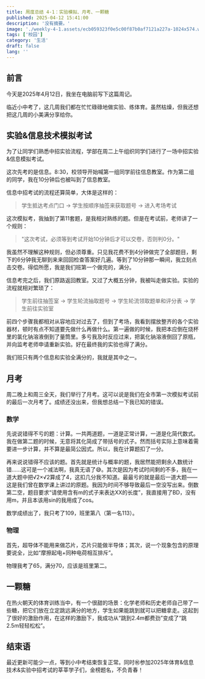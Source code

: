 ```yaml
---
title: 周度总结 4-1：实验模拟、月考、一颗糖
published: 2025-04-12 15:41:00
description: '没有摘要。'
image: './weekly-4-1.assets/ecb059323f0e5c00f87b0af7121a227a-1024x574.webp'
tags: ['校园']
category: '生活'
draft: false 
lang: ''
---
```


## 前言

今天是2025年4月12日，我坐在电脑前写下这篇周记。

临近小中考了，这几周我们都在忙忙碌碌地做实验、练体育。虽然枯燥，但我还想把这几周的小美满分享给你。

## 实验&信息技术模拟考试

为了让同学们熟悉中招实验流程，学部在周二上午组织同学们进行了一场中招实验&信息模拟考试。

这次先考的是信息。8:30，校领导开始喊第一组同学前往信息教室。作为第二组的同学，我在10分钟后也被叫到了信息教室。

信息中招考试的流程还算简单，大体是这样的：

> 学生抵达考点门口 → 学生按顺序抽签来获取题号 → 进入考场考试

这次模拟考，我抽到了第11套题，是我相对熟练的题。但是在考试前，老师讲了一个规则：

> "这次考试，必须等到考试开始10分钟后才可以交卷，否则判0分。"

我虽然不理解这种规则，但必须尊重。只见我花费不到4分钟做完了全部题目，剩下的6分钟我无聊到来来回回检查答案好几遍。等到了10分钟那一瞬间，我立刻点击交卷。得偿所愿，我是我们班第一个做完的，满分。

信息考完之后，我们原路返回教室。又过了大概五分钟，我被叫走做实验。实验的流程就相对繁琐了：

> 学生前往抽签室 → 学生轮流抽取题号 → 学生轮流领取题单和评分表 → 学生前往实验室

前四个步骤我都相对从容地应对过去了，但到了考场，我看到摆放整齐的各个实验器材，顿时有点不知道要先做什么再做什么。第一遍做的时候，我把本应倒在烧杯里的氯化钠溶液倒到了量筒里。多亏我及时反应过来，把氯化钠溶液倒回了原瓶，并向监考老师申请重新实验。好在最终我的实验也得了满分。

我们班只有两个信息和实验全满分的，我就是其中之一。

## 月考

周二晚上和周三全天，我们举行了月考。这可以说是我们在全市第一次模拟考试前的最后一次月考了。成绩还没出来，但我想总结一下我已知的错误。

### 数学



先说说错得不亏的题：计算。一共两道题，一道是正常计算，一道是化简代数式。我在做第二题的时候，无意将其化简成了带括号的式子。然而括号实际上意味着需要进一步计算，并不算是最简公因式。所以，我在计算题扣了一分。

再来说说错得不应该的题。首先就是统计与概率的题，我居然能把剩余人数统计错……这可是一个减法啊，我真无语了😅。其次是因为考试时间剩的不多，我在一道大题中把√2×√2算成了4，这扣几分我不知道。最最亏的就是最后一道大题——这是我们曾在数学课上讲过的原题。我因为时间不够导致最后一空没写出来。倒数第二空，题目要求“请使用含有m的式子来表达XX的长度”，我直接用了BD，没有用m，并且本该用sin的我用成了cos。

数学成绩出了，我只考了109，班里第八（第一名113）。

### 物理

首先，超导体不能用来做芯片，芯片只能做半导体；其次，说一个现象包含的原理要说全，比如“摩擦起电+同种电荷相互排斥”。

物理我考了65，满分70，应该是班里第二。

## 一颗糖

在热火朝天的体育训练当中，有一个很甜的场景：化学老师和历史老师自己带了一些糖，把它们放在立定跳远满分的地方，学生如果能跳到就可以把糖拿走。这起到了很好的激励作用，在这样的激励下，我成功从“跳到2.4m都费劲”变成了“跳2.5m轻轻松松”。

## 结束语

最近更新可能少一点，等到小中考结束恢复正常。同时㊗️参加2025年体育&信息技术&实验中招考试的莘莘学子们，金榜题名，不负青春！
